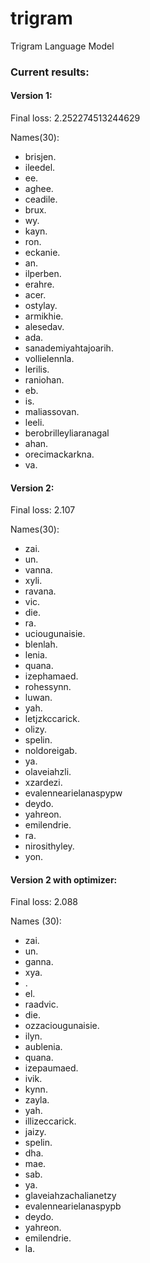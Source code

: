 # trigram
Trigram Language Model

### Current results:
#### Version 1:
  Final loss: 2.252274513244629

  Names(30):
  - brisjen.
  - ileedel.
  - ee.
  - aghee.
  - ceadile.
  - brux.
  - wy.
  - kayn.
  - ron.
  - eckanie.
  - an.
  - ilperben.
  - erahre.
  - acer.
  - ostylay.
  - armikhie.
  - alesedav.
  - ada.
  - sanademiyahtajoarih.
  - vollielennla.
  - lerilis.
  - raniohan.
  - eb.
  - is.
  - maliassovan.
  - leeli.
  - berobrilleyliaranagal
  - ahan.
  - orecimackarkna.
  - va.

#### Version 2:
  Final loss: 2.107

  Names(30):
  - zai.
  - un.
  - vanna.
  - xyli.
  - ravana.
  - vic.
  - die.
  - ra.
  - uciougunaisie.
  - blenlah.
  - lenia.
  - quana.
  - izephamaed.
  - rohessynn.
  - luwan.
  - yah.
  - letjzkccarick.
  - olizy.
  - spelin.
  - noldoreigab.
  - ya.
  - olaveiahzli.
  - xzardezi.
  - evalennearielanaspypw
  - deydo.
  - yahreon.
  - emilendrie.
  - ra.
  - nirosithyley.
  - yon.

#### Version 2 with optimizer:
  Final loss: 2.088

  Names (30):
  - zai.
  - un.
  - ganna.
  - xya.
  - .
  - el.
  - raadvic.
  - die.
  - ozzaciougunaisie.
  - ilyn.
  - aublenia.
  - quana.
  - izepaumaed.
  - ivik.
  - kynn.
  - zayla.
  - yah.
  - illizeccarick.
  - jaizy.
  - spelin.
  - dha.
  - mae.
  - sab.
  - ya.
  - glaveiahzachalianetzy
  - evalennearielanaspypb
  - deydo.
  - yahreon.
  - emilendrie.
  - la.